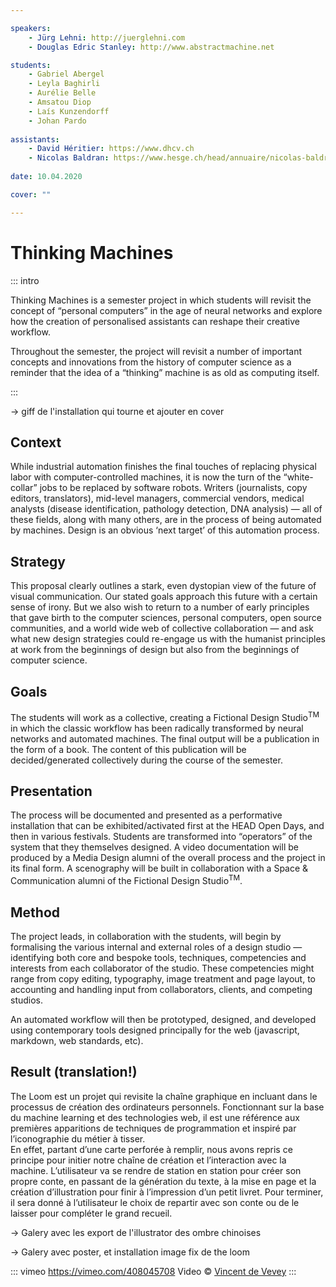 ```yaml
---

speakers:
    - Jürg Lehni: http://juerglehni.com
    - Douglas Edric Stanley: http://www.abstractmachine.net

students:
    - Gabriel Abergel
    - Leyla Baghirli
    - Aurélie Belle
    - Amsatou Diop
    - Laís Kunzendorff
    - Johan Pardo
    
assistants:
    - David Héritier: https://www.dhcv.ch
    - Nicolas Baldran: https://www.hesge.ch/head/annuaire/nicolas-baldran
    
date: 10.04.2020

cover: ""

---
```



# Thinking Machines

::: intro

Thinking Machines is a semester project in which students will revisit the concept of “personal computers” in the age of neural networks and explore how the creation of personalised assistants can reshape their creative workflow.

Throughout the semester, the project will revisit a number of important concepts and innovations from the history of computer science as a reminder that the idea of a “thinking” machine is as old as computing itself.

:::

-> giff de l'installation qui tourne et ajouter en cover


## Context

While industrial automation finishes the final touches of replacing physical labor with computer-controlled machines, it is now the turn of the “white-collar” jobs to be replaced by software robots. Writers (journalists, copy editors, translators), mid-level managers, commercial vendors, medical analysts (disease identification, pathology detection, DNA analysis) — all of these fields, along with many others, are in the process of being automated by machines. Design is an obvious ‘next target’ of this automation process.


## Strategy

This proposal clearly outlines a stark, even dystopian view of the future of visual communication. Our stated goals approach this future with a certain sense of irony. But we also wish to return to a number of early principles that gave birth to the computer sciences, personal computers, open source communities, and a world wide web of collective collaboration — and ask what new design strategies could re-engage us with the humanist principles at work from the beginnings of design but also from the beginnings of computer science.


## Goals

The students will work as a collective, creating a Fictional Design Studio<sup>TM</sup> in which the classic workflow has been radically transformed by neural networks and automated machines. The final output will be a publication in the form of a book. The content of this publication will be decided/generated collectively during the course of the semester.


## Presentation

The process will be documented and presented as a performative installation that can be exhibited/activated first at the HEAD Open Days, and then in various festivals. Students are transformed into “operators” of the system that they themselves designed. A video documentation will be produced by a Media Design alumni of the overall process and the project in its final form. A scenography will be built in collaboration with a Space & Communication alumni of the Fictional Design Studio<sup>TM</sup>.


## Method

The project leads, in collaboration with the students, will begin by formalising the various internal and external roles of a design studio — identifying both core and bespoke tools, techniques, competencies and interests from each collaborator of the studio. These competencies might range from copy editing, typography, image treatment and page layout, to accounting and handling input from collaborators, clients, and competing studios.

An automated workflow will then be prototyped, designed, and developed using contemporary tools designed principally for the web (javascript, markdown, web standards, etc).


## Result (translation!)

The Loom est un projet qui revisite la chaîne graphique en incluant dans le processus de création des ordinateurs personnels. Fonctionnant sur la base du machine learning et des technologies web, il est une référence aux premières apparitions de techniques de programmation et inspiré par l’iconographie du métier à tisser.  
En effet, partant d’une carte perforée à remplir, nous avons repris ce principe pour initier notre chaîne de création et l’interaction avec la machine. L’utilisateur va se rendre de station en station pour créer son propre conte, en passant de la génération du texte, à la mise en page et la création d’illustration pour finir à l’impression d’un petit livret. Pour terminer, il sera donné à l’utilisateur le choix de repartir avec son conte ou de le laisser pour compléter le grand recueil.

-> Galery avec les export de l'illustrator des ombre chinoises

-> Galery avec poster, et installation image fix de the loom

::: vimeo https://vimeo.com/408045708
Video © [Vincent de Vevey](http://vincentdevevey.com)
:::
